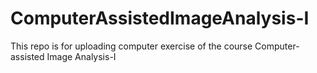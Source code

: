 # ComputerAssistedImageAnalysis-I
This repo is for uploading computer exercise of the course Computer-assisted Image Analysis-I
